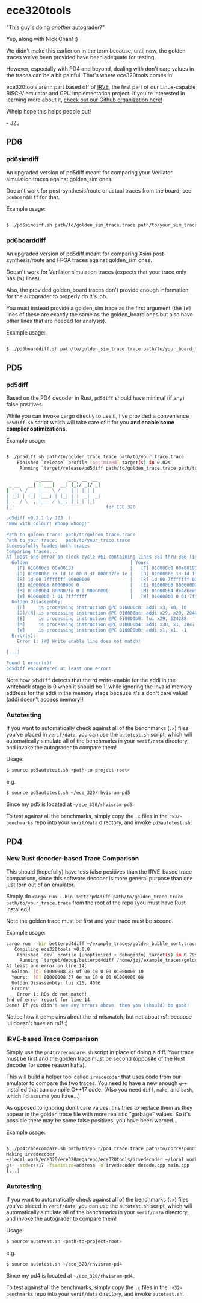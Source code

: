 # ece320tools

"This guy's doing *another* autograder?"

Yep, along with Nick Chan! :)

We didn't make this earlier on in the term because, until now, the golden traces we've been provided have been adequate for testing.

However, especially with PD4 and beyond, dealing with don't care values in the traces can be a bit painful. That's where ece320tools comes in!

ece320tools are in part based off of [IRVE](https://github.com/angry-goose-initiative/irve), the first part of our Linux-capable RISC-V emulator and CPU implementation project. If you're interested in learning more about it, [check out our Github organization here!](https://github.com/angry-goose-initiative)

Whelp hope this helps people out!

\- JZJ

## PD6

### pd6simdiff

An upgraded version of pd5diff meant for comparing your Verilator simulation traces against golden_sim ones.

Doesn't work for post-synthesis/route or actual traces from the board; see `pd6boarddiff` for that.

Example usage:

```bash

$ ./pd6simdiff.sh path/to/golden_sim_trace.trace path/to/your_sim_trace.trace

```

### pd6boarddiff

An upgraded version of pd5diff meant for comparing Xsim post-synthesis/route and FPGA traces against golden_sim ones.

Doesn't work for Verilator simulation traces (expects that your trace only has `[W]` lines).

Also, the provided golden_board traces don't provide enough information for the autograder to properly do it's job.

You must instead provide a golden_sim trace as the first argument (the `[W]` lines of these are exactly the same as the golden_board ones
but also have other lines that are needed for analysis).

Example usage:

```bash

$ ./pd6boarddiff.sh path/to/golden_sim_trace.trace path/to/your_board_trace.trace

```

## PD5

### pd5diff

Based on the PD4 decoder in Rust, `pd5diff` should have minimal (if any) false positives.

While you can invoke cargo directly to use it, I've provided a convenience `pd5diff.sh` script
which will take care of it for you **and enable some compiler optimizations.**

Example usage:

```bash

$ ./pd5diff.sh path/to/golden_trace.trace path/to/your_trace.trace
    Finished `release` profile [optimized] target(s) in 0.02s
     Running `target/release/pd5diff path/to/golden_trace.trace path/to/your_trace.trace`

           _ ____      _ _  __  __ 
 _ __   __| | ___|  __| (_)/ _|/ _|
| '_ \ / _` |___ \ / _` | | |_| |_ 
| |_) | (_| |___) | (_| | |  _|  _|
| .__/ \__,_|____/ \__,_|_|_| |_|  
|_|                                  for ECE 320

pd5diff v0.2.1 by JZJ :)
"Now with colour! Whoop whoop!"

Path to golden trace: path/to/golden_trace.trace
Path to your trace:   path/to/your_trace.trace
Successfully loaded both traces!
Comparing traces...
At least one error on clock cycle #61 containing lines 361 thru 366 (inclusive):
  Golden                                      | Yours
    [F] 010000c0 00a00193                     |   [F] 010000c0 00a00193
    [D] 010000bc 13 1d 1d 00 0 3f 000007fe 1e |   [D] 010000bc 13 1d 1d 00 0 3f 000007fe 1e
    [R] 1d 00 7fffffff 00000000               |   [R] 1d 00 7fffffff 00000000
    [E] 010000b8 80000000 0                   |   [E] 010000b8 80000000 0
    [M] 010000b4 800007fe 0 0 00000000        |   [M] 010000b4 deadbeef 0 0 00000000
    [W] 010000b0 1 01 7fffffff                |   [W] 010000b0 0 01 7fffffff
  Golden Disassembly:
    [F]     is processing instruction @PC 010000c0: addi x3, x0, 10
    [D]/[R] is processing instruction @PC 010000bc: addi x29, x29, 2046
    [E]     is processing instruction @PC 010000b8: lui x29, 524288
    [M]     is processing instruction @PC 010000b4: addi x30, x1, 2047
    [W]     is processing instruction @PC 010000b0: addi x1, x1, -1
  Error(s):
    Error 1: [W] Write enable line does not match!

[...]

Found 1 error(s)!
pd5diff encountered at least one error!

```

Note how `pd5diff` detects that the rd write-enable for the addi in the writeback stage
is 0 when it should be 1, while ignoring the invalid memory address for the addi in the
memory stage because it's a don't care value! (addi doesn't access memory!)

### Autotesting

If you want to automatically check against all of the benchmarks (`.x`) files you've placed in `verif/data`, you can use the `autotest.sh` script, which will automatically simulate all of the benchmarks in your `verif/data` directory, and invoke the autograder to compare them!

Usage:
```bash
$ source pd5autotest.sh <path-to-project-root>
```
e.g. 
```bash
$ source pd5autotest.sh ~/ece_320/rhvisram-pd5
```

Since my pd5 is located at `~/ece_320/rhvisram-pd5`.

To test against all the benchmarks, simply copy the `.x` files in the `rv32-benchmarks` repo into your `verif/data` directory, and invoke `pd5autotest.sh`!

## PD4

### New Rust decoder-based Trace Comparison

This should (hopefully) have less false positives than the IRVE-based trace comparison, since this software decoder is more general purpose than
one just torn out of an emulator.

Simply do `cargo run --bin betterpd4diff path/to/golden_trace.trace path/to/your_trace.trace` from the root of the repo (you must have Rust installed)!

Note the golden trace must be first and your trace must be second.

Example usage:

```bash
cargo run --bin betterpd4diff ~/example_traces/golden_bubble_sort.trace ~/example_traces/our_bubble_sort.trace
   Compiling ece320tools v0.0.0
    Finished `dev` profile [unoptimized + debuginfo] target(s) in 0.79s
     Running `target/debug/betterpd4diff /home/jzj/example_traces/golden_BubbleSort.trace /home/jzj/example_traces/bad_BubbleSort.trace`
At least one error on line 14:
  Golden: [D] 01000008 37 0f 00 10 0 00 01000000 10
  Yours:  [D] 01000008 37 0e aa 10 0 00 01000000 00
  Golden Disassembly: lui x15, 4096
  Errors:
    Error 1: RDs do not match!
End of error report for line 14.
Done! If you didn't see any errors above, then you (should) be good!
```

Notice how it complains about the rd mismatch, but not about rs1: because lui doesn't have an rs1! :)

### IRVE-based Trace Comparison

Simply use the `pd4tracecompare.sh` script in place of doing a diff. Your trace must be first and the golden trace must be second (opposite of the Rust decoder for some reason haha).

This will build a helper tool called `irvedecoder` that uses code from our emulator to compare the two traces. You need to have a new enough `g++` installed that can compile C++17 code. (Also you need `diff`, `make`, and `bash`, which I'd assume you have...)

As opposed to ignoring don't care values, this tries to replace them as they appear in the golden trace file with more realistic "garbage" values.
So it's possible there may be some false positives, you have been warned...

Example usage:

```bash

$ ./pd4tracecompare.sh path/to/your/pd4_trace.trace path/to/corresponding/golden_trace.trace
Making irvedecoder
~/local_work/ece320/ece320megarepo/ece320tools/irvedecoder ~/local_work/ece320/ece320megarepo/ece320tools
g++ -std=c++17 -fsanitize=address -o irvedecoder decode.cpp main.cpp
[...]

```

### Autotesting

If you want to automatically check against all of the benchmarks (`.x`) files you've placed in `verif/data`, you can use the `autotest.sh` script, which will automatically simulate all of the benchmarks in your `verif/data` directory, and invoke the autograder to compare them!

Usage:
```bash
$ source autotest.sh <path-to-project-root>
```
e.g. 
```bash
$ source autotest.sh ~/ece_320/rhvisram-pd4
```

Since my pd4 is located at `~/ece_320/rhvisram-pd4`.

To test against all the benchmarks, simply copy the `.x` files in the `rv32-benchmarks` repo into your `verif/data` directory, and invoke `autotest.sh`!
